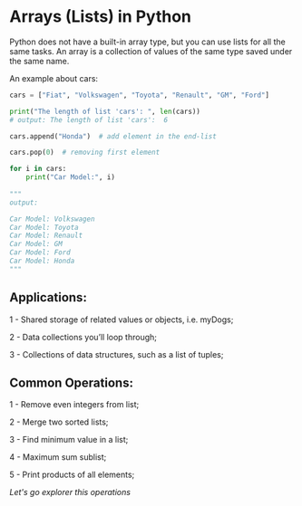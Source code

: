 # Arrays (Lists) in Python

Python does not have a built-in array type, but you can use lists for all the same tasks.
An array is a collection of values of the same type saved under the same name.

An example about cars:

```py
cars = ["Fiat", "Volkswagen", "Toyota", "Renault", "GM", "Ford"]

print("The length of list 'cars': ", len(cars))
# output: The length of list 'cars':  6

cars.append("Honda")  # add element in the end-list

cars.pop(0)  # removing first element

for i in cars:
    print("Car Model:", i)
    
"""
output:

Car Model: Volkswagen
Car Model: Toyota
Car Model: Renault
Car Model: GM
Car Model: Ford
Car Model: Honda
"""
```

## Applications:

1 - Shared storage of related values or objects, i.e. myDogs;

2 - Data collections you’ll loop through;

3 - Collections of data structures, such as a list of tuples;

## Common Operations:

1 - Remove even integers from list;

2 - Merge two sorted lists;

3 - Find minimum value in a list;

4 - Maximum sum sublist;

5 - Print products of all elements;

*Let's go explorer this operations*
